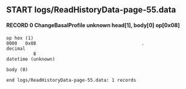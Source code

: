 ## START logs/ReadHistoryData-page-55.data
#### RECORD 0 ChangeBasalProfile unknown head[1], body[0] op[0x08]

    op hex (1)
    0000   0x08                                       .
    decimal
              8
    datetime (unknown)

    body (0)

`end logs/ReadHistoryData-page-55.data: 1 records`
